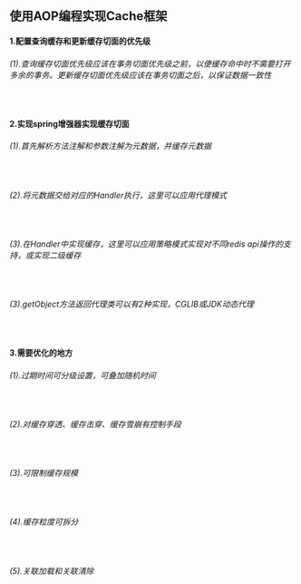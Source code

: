 ## 使用AOP编程实现Cache框架
#### 1.配置查询缓存和更新缓存切面的优先级
###### (1).查询缓存切面优先级应该在事务切面优先级之前，以便缓存命中时不需要打开多余的事务。更新缓存切面优先级应该在事务切面之后，以保证数据一致性
```  ```
#### 2.实现spring增强器实现缓存切面
###### (1).首先解析方法注解和参数注解为元数据，并缓存元数据
```  ```
###### (2).将元数据交给对应的Handler执行，这里可以应用代理模式
```  ```
###### (3).在Handler中实现缓存，这里可以应用策略模式实现对不同redis api操作的支持，或实现二级缓存
```  ```
###### (3).getObject方法返回代理类可以有2种实现，CGLIB或JDK动态代理
```  ```
#### 3.需要优化的地方
###### (1).过期时间可分级设置，可叠加随机时间
```  ```
###### (2).对缓存穿透、缓存击穿、缓存雪崩有控制手段
```  ```
###### (3).可限制缓存规模
```  ```
###### (4).缓存粒度可拆分
```  ```
###### (5).关联加载和关联清除
```  ```
